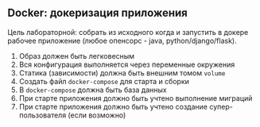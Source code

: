 ## Docker: докеризация приложения

Цель лабораторной: собрать из исходного когда и запустить в докере рабочее приложение (любое опенсорс - java, python/django/flask).

1. Образ должен быть легковесным
2. Вся конфигурация выполняется через переменные окружения
3. Статика (зависимости) должна быть внешним томом `volume`
4. Создать файл `docker-compose` для старта и сборки
5. В `docker-compose` должна быть база данных
6. При старте приложения должно быть учтено выполнение миграций
7. При старте приложения должно быть учтено создание супер-пользователя (если возможно)